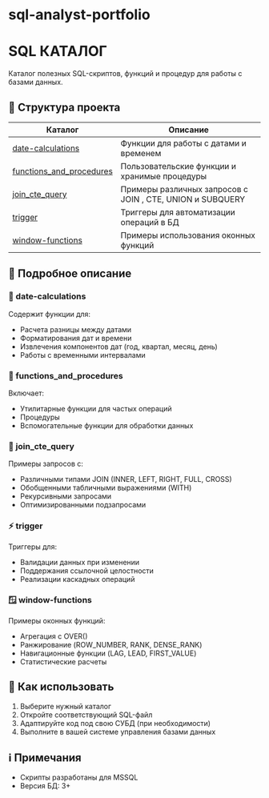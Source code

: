 # sql-analyst-portfolio
# SQL КАТАЛОГ


Каталог полезных SQL-скриптов, функций и процедур для работы с базами данных.

## 📂 Структура проекта

| Каталог                  | Описание                                                                 |
|--------------------------|--------------------------------------------------------------------------|
| [date-calculations](date-calculations/)       | Функции для работы с датами и временем                                  |
| [functions_and_procedures](functions_and_procedures/) | Пользовательские функции и хранимые процедуры                         |
| [join_cte_query](join_cte_query/)       | Примеры различных запросов с JOIN , CTE, UNION  и SUBQUERY                                |
| [trigger](trigger/)               | Триггеры для автоматизации операций в БД                              |
| [window-functions](window-functions/)     | Примеры использования оконных функций                                |

## 📝 Подробное описание

### 📅 date-calculations
Содержит функции для:
- Расчета разницы между датами
- Форматирования дат и времени
- Извлечения компонентов дат (год, квартал, месяц, день)
- Работы с временными интервалами

### 🔧 functions_and_procedures
Включает:
- Утилитарные функции для частых операций
- Процедуры 
- Вспомогательные функции для обработки данных

### 🔗 join_cte_query
Примеры запросов с:
- Различными типами JOIN (INNER, LEFT, RIGHT, FULL, CROSS)
- Обобщенными табличными выражениями (WITH)
- Рекурсивными запросами
- Оптимизированными подзапросами

### ⚡ trigger
Триггеры для:
- Валидации данных при изменении
- Поддержания ссылочной целостности
- Реализации каскадных операций

### 🪟 window-functions
Примеры оконных функций:
- Агрегация с OVER()
- Ранжирование (ROW_NUMBER, RANK, DENSE_RANK)
- Навигационные функции (LAG, LEAD, FIRST_VALUE)
- Статистические расчеты

## 🚀 Как использовать

1. Выберите нужный каталог
2. Откройте соответствующий SQL-файл
3. Адаптируйте код под свою СУБД (при необходимости)
4. Выполните в вашей системе управления базами данных

## ℹ️ Примечания

- Скрипты разработаны для MSSQL
- Версия БД: 3+


